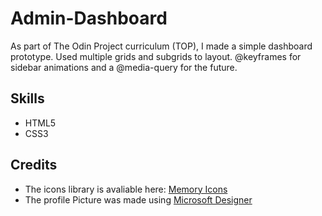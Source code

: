 # Admin-Dashboard
As part of The Odin Project curriculum (TOP), I made a simple dashboard prototype. Used multiple grids and subgrids to layout. @keyframes for sidebar animations and a @media-query for the future. 

## Skills
- HTML5
- CSS3

## Credits
- The icons library is avaliable here: <a href="https://pictogrammers.com/library/memory/" target="_blank">Memory Icons</a>
- The profile Picture was made using <a href="https://designer.microsoft.com/" target="_blank">Microsoft Designer</a>
